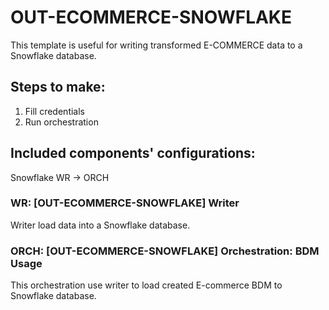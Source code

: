 # OUT-ECOMMERCE-SNOWFLAKE

This template is useful for writing transformed E-COMMERCE data to a Snowflake database.

## Steps to make:

1. Fill credentials
2. Run orchestration

## Included components' configurations:

Snowflake WR -> ORCH

### WR: [OUT-ECOMMERCE-SNOWFLAKE] Writer

Writer load data into a Snowflake database.

### ORCH: [OUT-ECOMMERCE-SNOWFLAKE] Orchestration: BDM Usage

This orchestration use writer to load created E-commerce BDM to Snowflake database.

